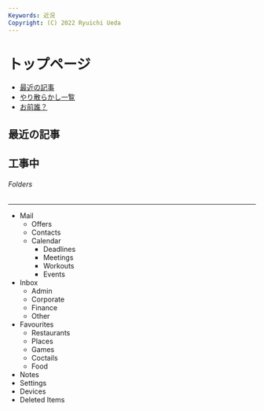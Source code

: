 ```yaml
---
Keywords: 近況
Copyright: (C) 2022 Ryuichi Ueda
---
```


# トップページ

* [最近の記事](#latest)
* [やり散らかし一覧](#activity)
* [お前誰？](/?page=news)


<script type="text/javascript">
$(document).ready(function() { $('.treeview').mdbTreeview(); });
</script>

<div class="row">
    <div class="col-md-12">
        <h2 id="latest">最近の記事</h2>
        <!--TOP10-->
    </div>
    <!--
    <div class="col-md-6">
        <h2 id="info">告知など</h2>
	<a class="twitter-timeline" href="https://twitter.com/ryuichiueda?ref_src=twsrc%5Etfw">Tweets by ryuichiueda</a> <script async src="https://platform.twitter.com/widgets.js" charset="utf-8"></script>
    </div>
    -->
    <div class="col-md-12">
      <h2>工事中</h2>
      <div class="treeview w-20 border">
        <h6 class="pt-3 pl-3">Folders</h6>
        <hr>
        <ul class="mb-1 pl-3 pb-2">
          <li><i class="fas fa-angle-right rotate"></i>
            <span><i class="far fa-envelope-open ic-w mx-1"></i>Mail</span>
            <ul class="nested">
              <li><i class="far fa-bell ic-w mr-1"></i>Offers</li>
              <li><i class="far fa-address-book ic-w mr-1"></i>Contacts</li>
              <li><i class="fas fa-angle-right rotate"></i>
                <span><i class="far fa-calendar-alt ic-w mx-1"></i>Calendar</span>
                <ul class="nested">
                  <li><i class="far fa-clock ic-w mr-1"></i>Deadlines</li>
                  <li><i class="fas fa-users ic-w mr-1"></i>Meetings</li>
                  <li><i class="fas fa-basketball-ball ic-w mr-1"></i>Workouts</li>
                  <li><i class="fas fa-mug-hot ic-w mr-1"></i>Events</li>
                </ul>
              </li>
            </ul>
          </li>
          <li><i class="fas fa-angle-right rotate"></i>
            <span><i class="far fa-folder-open ic-w mx-1"></i>Inbox</span>
            <ul class="nested">
              <li><i class="far fa-folder-open ic-w mr-1"></i>Admin</li>
              <li><i class="far fa-folder-open ic-w mr-1"></i>Corporate</li>
              <li><i class="far fa-folder-open ic-w mr-1"></i>Finance</li>
              <li><i class="far fa-folder-open ic-w mr-1"></i>Other</li>
            </ul>
          </li>
          <li><i class="fas fa-angle-right rotate"></i>
            <span><i class="far fa-gem ic-w mx-1"></i>Favourites</span>
            <ul class="nested">
                <li><i class="fas fa-pepper-hot ic-w mr-1"></i>Restaurants</li>
                <li><i class="far fa-eye ic-w mr-1"></i>Places</li>
                <li><i class="fas fa-gamepad ic-w mr-1"></i>Games</li>
                <li><i class="fas fa-cocktail ic-w mr-1"></i>Coctails</li>
                <li><i class="fas fa-pizza-slice ic-w mr-1"></i>Food</li>
              </ul>
          </li>
          <li><i class="far fa-comment ic-w mr-1"></i>Notes</li>
          <li><i class="fas fa-cogs ic-w mr-1"></i>Settings</li>
          <li><i class="fas fa-desktop ic-w mr-1"></i>Devices</li>
          <li><i class="fas fa-trash-alt ic-w mr-1"></i>Deleted Items</li>
        </ul>
      </div>
    </div>
</div>

